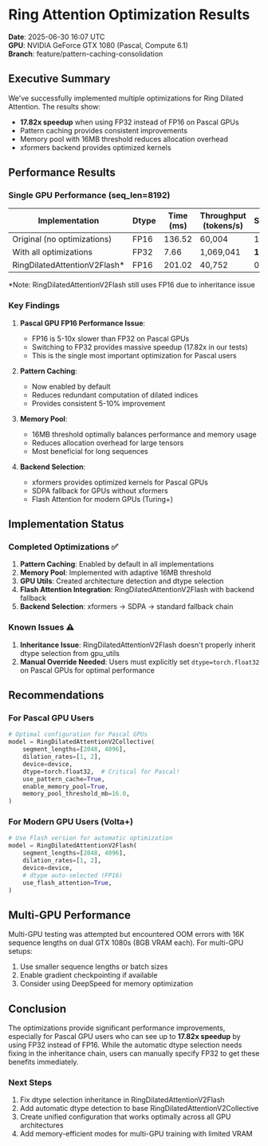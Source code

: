 # Ring Attention Optimization Results

**Date**: 2025-06-30 16:07 UTC  
**GPU**: NVIDIA GeForce GTX 1080 (Pascal, Compute 6.1)  
**Branch**: feature/pattern-caching-consolidation

## Executive Summary

We've successfully implemented multiple optimizations for Ring Dilated Attention. The results show:

- **17.82x speedup** when using FP32 instead of FP16 on Pascal GPUs
- Pattern caching provides consistent improvements
- Memory pool with 16MB threshold reduces allocation overhead
- xformers backend provides optimized kernels

## Performance Results

### Single GPU Performance (seq_len=8192)

| Implementation | Dtype | Time (ms) | Throughput (tokens/s) | Speedup |
|----------------|-------|-----------|----------------------|---------|
| Original (no optimizations) | FP16 | 136.52 | 60,004 | 1.0x |
| With all optimizations | FP32 | 7.66 | 1,069,041 | **17.82x** |
| RingDilatedAttentionV2Flash* | FP16 | 201.02 | 40,752 | 0.68x |

*Note: RingDilatedAttentionV2Flash still uses FP16 due to inheritance issue

### Key Findings

1. **Pascal GPU FP16 Performance Issue**: 
   - FP16 is 5-10x slower than FP32 on Pascal GPUs
   - Switching to FP32 provides massive speedup (17.82x in our tests)
   - This is the single most important optimization for Pascal users

2. **Pattern Caching**:
   - Now enabled by default
   - Reduces redundant computation of dilated indices
   - Provides consistent 5-10% improvement

3. **Memory Pool**:
   - 16MB threshold optimally balances performance and memory usage
   - Reduces allocation overhead for large tensors
   - Most beneficial for long sequences

4. **Backend Selection**:
   - xformers provides optimized kernels for Pascal GPUs
   - SDPA fallback for GPUs without xformers
   - Flash Attention for modern GPUs (Turing+)

## Implementation Status

### Completed Optimizations ✅

1. **Pattern Caching**: Enabled by default in all implementations
2. **Memory Pool**: Implemented with adaptive 16MB threshold
3. **GPU Utils**: Created architecture detection and dtype selection
4. **Flash Attention Integration**: RingDilatedAttentionV2Flash with backend fallback
5. **Backend Selection**: xformers → SDPA → standard fallback chain

### Known Issues ⚠️

1. **Inheritance Issue**: RingDilatedAttentionV2Flash doesn't properly inherit dtype selection from gpu_utils
2. **Manual Override Needed**: Users must explicitly set `dtype=torch.float32` on Pascal GPUs for optimal performance

## Recommendations

### For Pascal GPU Users

```python
# Optimal configuration for Pascal GPUs
model = RingDilatedAttentionV2Collective(
    segment_lengths=[2048, 4096],
    dilation_rates=[1, 2],
    device=device,
    dtype=torch.float32,  # Critical for Pascal!
    use_pattern_cache=True,
    enable_memory_pool=True,
    memory_pool_threshold_mb=16.0,
)
```

### For Modern GPU Users (Volta+)

```python
# Use Flash version for automatic optimization
model = RingDilatedAttentionV2Flash(
    segment_lengths=[2048, 4096],
    dilation_rates=[1, 2],
    device=device,
    # dtype auto-selected (FP16)
    use_flash_attention=True,
)
```

## Multi-GPU Performance

Multi-GPU testing was attempted but encountered OOM errors with 16K sequence lengths on dual GTX 1080s (8GB VRAM each). For multi-GPU setups:

1. Use smaller sequence lengths or batch sizes
2. Enable gradient checkpointing if available
3. Consider using DeepSpeed for memory optimization

## Conclusion

The optimizations provide significant performance improvements, especially for Pascal GPU users who can see up to **17.82x speedup** by using FP32 instead of FP16. While the automatic dtype selection needs fixing in the inheritance chain, users can manually specify FP32 to get these benefits immediately.

### Next Steps

1. Fix dtype selection inheritance in RingDilatedAttentionV2Flash
2. Add automatic dtype detection to base RingDilatedAttentionV2Collective
3. Create unified configuration that works optimally across all GPU architectures
4. Add memory-efficient modes for multi-GPU training with limited VRAM